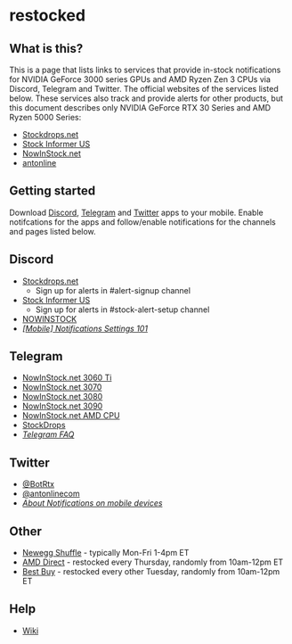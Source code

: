 # restocked
## What is this?
This is a page that lists links to services that provide in-stock notifications for NVIDIA GeForce 3000 series GPUs and AMD Ryzen Zen 3 CPUs via Discord, Telegram and Twitter. The official websites of the services listed below. These services also track and provide alerts for other products, but this document describes only NVIDIA GeForce RTX 30 Series and AMD Ryzen 5000 Series:
- [Stockdrops.net](https://stockdrops.net)
- [Stock Informer US](https://www.stockinformer.com/)
- [NowInStock.net](https://www.nowinstock.net/)
- [antonline](https://www.antonline.com/)

## Getting started
Download [Discord](https://discord.com/download), [Telegram](https://telegram.org/dl) and [Twitter](https://twitter.com/download) apps to your mobile. Enable notifcations for the apps and follow/enable notifications for the channels and pages listed below.

## Discord
- [Stockdrops.net](https://discord.gg/stockdrops)
    - Sign up for alerts in #alert-signup channel
- [Stock Informer US](https://discord.gg/YktgedtB)
    - Sign up for alerts in #stock-alert-setup channel
- [NOWINSTOCK](https://discord.gg/VY5xVKAX)
- [_\[Mobile\] Notifications Settings 101_](https://support.discord.com/hc/en-us/articles/218892547--Mobile-Notifications-Settings-101)

## Telegram
- [NowInStock.net 3060 Ti](https://t.me/joinchat/AAAAAFR2bleiE7pzv_fLIw)
- [NowInStock.net 3070](https://t.me/joinchat/AAAAAFf53qdjZSgaj38Dag)
- [NowInStock.net 3080](https://t.me/joinchat/AAAAAFlTCjmRCD0AWNz7PA)
- [NowInStock.net 3090](https://t.me/joinchat/AAAAAFUkqI59vtbLCt9CMw)
- [NowInStock.net AMD CPU](https://t.me/joinchat/AAAAAFbxP25KjviJYlghWw)
- [StockDrops](https://t.me/stockdrops)
- [_Telegram FAQ_](https://telegram.org/faq)

## Twitter
- [@BotRtx](https://twitter.com/BotRtx)
- [@antonlinecom](https://twitter.com/antonlinecom)
- [_About Notifications on mobile devices_](https://help.twitter.com/en/managing-your-account/notifications-on-mobile-devices)

## Other
- [Newegg Shuffle](https://www.newegg.com/product-shuffle) - typically Mon-Fri 1-4pm ET
- [AMD Direct](https://www.amd.com/en/direct-buy/us) - restocked every Thursday, randomly from 10am-12pm ET
- [Best Buy](https://bestbuy.com) - restocked every other Tuesday, randomly from 10am-12pm ET

## Help
- [Wiki](https://github.com/climardo/restocked/wiki)
